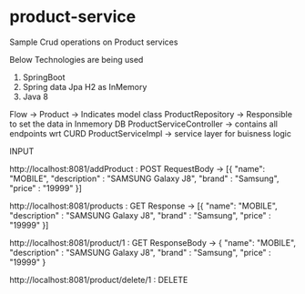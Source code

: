 # product-service
Sample Crud operations on Product services

Below Technologies are being used
1. SpringBoot
2. Spring data Jpa H2 as InMemory 
3. Java 8

Flow ->
Product -> Indicates model class
ProductRepository -> Responsible to set the data in Inmemory DB
ProductServiceController -> contains all endpoints wrt CURD 
ProductServiceImpl -> service layer for buisness logic

INPUT

http://localhost:8081/addProduct : POST
RequestBody -> 
[{
  "name": "MOBILE",
  "description" : "SAMSUNG Galaxy J8",
  "brand" : "Samsung",
  "price" : "19999"
}]

http://localhost:8081/products  : GET
Response -> 
[{
  "name": "MOBILE",
  "description" : "SAMSUNG Galaxy J8",
  "brand" : "Samsung",
  "price" : "19999"
}]

http://localhost:8081/product/1 : GET
ResponseBody -> 
{
  "name": "MOBILE",
  "description" : "SAMSUNG Galaxy J8",
  "brand" : "Samsung",
  "price" : "19999"
}


http://localhost:8081/product/delete/1 : DELETE


